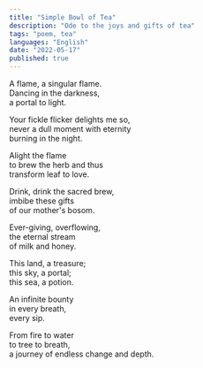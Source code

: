 ```yaml
---
title: "Simple Bowl of Tea"
description: "Ode to the joys and gifts of tea"
tags: "poem, tea"
languages: "English"
date: "2022-05-17"
published: true
---
```


A flame, a singular flame.  
Dancing in the darkness,  
a portal to light.  

Your fickle flicker delights me so,  
never a dull moment with eternity  
burning in the night.  

Alight the flame  
to brew the herb and thus  
transform leaf to love.  

Drink, drink the sacred brew,  
imbibe these gifts  
of our mother's bosom.  

Ever-giving, overflowing,  
the eternal stream  
of milk and honey.  

This land, a treasure;  
this sky, a portal;  
this sea, a potion.  

An infinite bounty  
in every breath,  
every sip.  

From fire to water  
to tree to breath,  
a journey of endless change and depth.  
